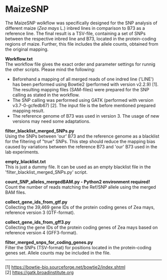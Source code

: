# MaizeSNP

The MaizeSNP wolkflow was specifically designed for the SNP analysis of different maize (_Zea mays_ L.) inbred lines in comparison to B73 as a reference line.
The final result is a TSV-file, containing a set of SNPs between the respective inbred line and B73, located in the protein-coding regions of maize. Further, this file includes the allele counts, obtained from the original mapping.

**Workflow.txt** <br>
The workflow file gives the exact order and parameter settings for runnig the other scripts. Please mind the following:
* Beforehand a mapping of all merged reads of one indred line ('LINE') has been performed using Bowtie2 (performed with version v2.2.9) [1]. The resulting mapping files (SAM-files) were prepared for the SNP calling as stated in the workflow.
* The SNP calling was performed using GATK (performed with version v3.7-0-gcfedb67) [2]. The input file is the before mentioned prepared mapping result.
* The reference genome of B73 was used in version 3. The usage of new versions may need some adaptations.

**filter_blacklist_merged_SNPs.py** <br>
Using the SNPs between 'our' B73 and the reference genome as a blacklist for the filtering of "true" SNPs.
This step should reduce the mapping bias caused by variations between the reference B73 and 'our' B73 used in the lab experiments.

**empty_blacklist.txt** <br>
This is just a dummy file. It can be used as an empty blacklist file in the 'filter_blacklist_merged_SNPs.py' script.

**count_SNP_alleles_mergedBAM.py - Python2 environment required!** <br>
Count the number of reads matching the Ref/SNP allele using the merged BAM files.

**collect_gene_ids_from_gtf.py** <br>
Collecting the 39,469 gene IDs of the protein coding genes of Zea mays, reference version 3 (GTF-format).

**collect_gene_ids_from_gff3.py** <br>
Collecting the gene IDs of the protein coding genes of Zea mays based on reference version 4 (GFF3-format).

**filter_merged_snps_for_coding_genes.py** <br>
Filter the SNPs (TSV-format) for positions located in the protein-coding genes set. Allele counts may be included in the file.

---
[1] https://bowtie-bio.sourceforge.net/bowtie2/index.shtml <br>
[2] https://gatk.broadinstitute.org
